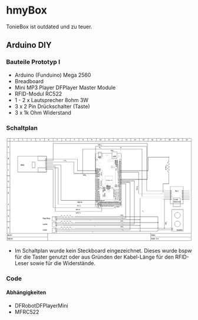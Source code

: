 # hmyBox
TonieBox ist outdated und zu teuer.

## Arduino DIY

### Bauteile Prototyp I
- Arduino (Funduino) Mega 2560
- Breadboard
- Mini MP3 Player DFPlayer Master Module
- RFID-Modul RC522
- 1 - 2 x Lautsprecher 8ohm 3W
- 3 x 2 Pin Drückschalter (Taste)
- 3 x 1k Ohm Widerstand

### Schaltplan
![screenshot](Schaltplan_Prototyp.png)
* Im Schaltplan wurde kein Steckboard eingezeichnet. Dieses wurde bspw für die Taster genutzt oder aus Gründen der Kabel-Länge für den RFID-Leser sowie für die Widerstände.

### Code
#### Abhängigkeiten
- DFRobotDFPlayerMini
- MFRC522